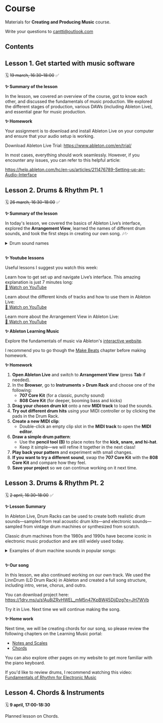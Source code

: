 # Course

Materials for **Creating and Producing Music** course.

Write your questions to cantti@outlook.com

## Contents

## Lesson 1. Get started with music software

🗓️ ~~19 march, 16:30-18:00~~ ✅

**✨ Summary of the lesson**

In the lesson, we covered an overview of the course, got to know each other, and discussed the fundamentals of music production. We explored the different stages of production, various DAWs (including Ableton Live), and essential gear for music production.

**✨ Homework**

Your assignment is to download and install Ableton Live on your computer and ensure that your audio setup is working.

Download Ableton Live Trial: https://www.ableton.com/en/trial/

In most cases, everything should work seamlessly. However, if you encounter any issues, you can refer to this helpful article:

https://help.ableton.com/hc/en-us/articles/211476789-Setting-up-an-Audio-Interface

## Lesson 2. Drums & Rhythm Pt. 1

🗓️ ~~26 march, 16:30-18:00~~ ✅

**✨ Summary of the lesson**

In today's lesson, we covered the basics of Ableton Live’s interface, explored the **Arrangement View**, learned the names of different drum sounds, and took the first steps in creating our own song. 🎶✨

<details>

<summary>Drum sound names</summary>

![alt text](/course/drumkit.jpg)

</details>

<br />

**✨ Youtube lessons**

Useful lessons I suggest you watch this week:

Learn how to get set up and navigate Live’s interface. This amazing explanation is just 7 minutes long:  
[🎥 Watch on YouTube](https://www.youtube.com/watch?v=_XDkA_f8n08)  

Learn about the different kinds of tracks and how to use them in Ableton Live:  
[🎥 Watch on YouTube](https://www.youtube.com/watch?v=nFFYXMEG7NE)  

Learn more about the Arrangement View in Ableton Live:  
[🎥 Watch on YouTube](https://www.youtube.com/watch?v=riOD-fnyCsg)  


**✨ Ableton Learning Music**

Explore the fundamentals of music via Ableton's [interactive website](https://learningmusic.ableton.com/make-beats/make-beats.html).

I recommend you to go though the [Make Beats](https://learningmusic.ableton.com/make-beats/make-beats.html) chapter before making homework.

**✨ Homework**  

1. **Open Ableton Live** and switch to **Arrangement View** (press **Tab** if needed).  
2. In the **Browser**, go to **Instruments > Drum Rack** and choose one of the following:  
   - **707 Core Kit** (for a classic, punchy sound)  
   - **808 Core Kit** (for deeper, booming bass and kicks)  
3. **Drag your chosen drum kit** onto a new **MIDI track** to load the sounds.  
4. **Try out different drum hits** using your MIDI controller or by clicking the pads in the Drum Rack.  
5. **Create a new MIDI clip**:  
   - Double-click an empty clip slot in the **MIDI track** to open the **MIDI editor**.  
6. **Draw a simple drum pattern**:  
   - Use the **pencil tool (B)** to place notes for the **kick, snare, and hi-hat**.  
   - Keep it simple—we will refine it together in the next class!  
7. **Play back your pattern** and experiment with small changes.  
8. **If you want to try a different sound**, swap the **707 Core Kit** with the **808 Core Kit** and compare how they feel.  
9. **Save your project** so we can continue working on it next time.  

## Lesson 3. Drums & Rhythm Pt. 2 

🗓️ ~~2 april, 16:30-18:00~~ ✅

**✨ Lesson Summary**

In Ableton Live, Drum Racks can be used to create both realistic drum sounds—sampled from real acoustic drum kits—and electronic sounds—sampled from vintage drum machines or synthesized from scratch.

Classic drum machines from the 1980s and 1990s have become iconic in electronic music production and are still widely used today.

<details>

<summary>
Examples of drum machine sounds in popular songs:
</summary>

- New Order – "Blue Monday" (Oberheim DMX)  
  [Listen here](https://music.youtube.com/watch?v=R1MBI2tSHe0&si=juLi4JG_h3Zp6CbN)

- Aphex Twin – "Ageispolis" (Roland TR-808)  
  [Listen here](https://music.youtube.com/watch?v=bdWIwpTS48s&si=y6VDHlp-UZmak3qv)

- A-ha – "Take on Me" (LinnDrum)  
  [Listen here](https://music.youtube.com/watch?v=HzdD8kbDzZA&si=gh6NQh3vE8oaBZoB)

- The Weeknd – "Blinding Lights" (LinnDrum)  
  [Listen here](https://music.youtube.com/watch?v=H64a2ggVIWc&si=ozTQF-ySkBTcyJV8)

</details>

<br />

**✨ Our song**  

In this lesson, we also continued working on our own track. We used the LinnDrum (LD Drum Rack) in Ableton and created a full song structure, including intro, verse, chorus, and outro.

You can download project here: https://1drv.ms/u/s!Au8iZRvHWEL_mM5n47KpBW45DjjDzg?e=JH7WVb

Try it in Live. Next time we will continue making the song.

**✨ Home work**

Next time, we will be creating chords for our song, so please review the following chapters on the Learning Music portal:

- [Notes and Scales](https://learningmusic.ableton.com/notes-and-scales/notes-and-scales.html)  
- [Chords](https://learningmusic.ableton.com/notes-and-scales/notes-and-scales.html)

You can also explore other pages on my website to get more familiar with the piano keyboard.

If you'd like to review drums, I recommend watching this video:  
[Fundamentals of Rhythm for Electronic Music](https://www.youtube.com/watch?v=JE3QM_9sljI)


## Lesson 4. Chords & Instruments

🗓️ **9 april, 17:00-18:30** 

Planned lesson on Chords.
